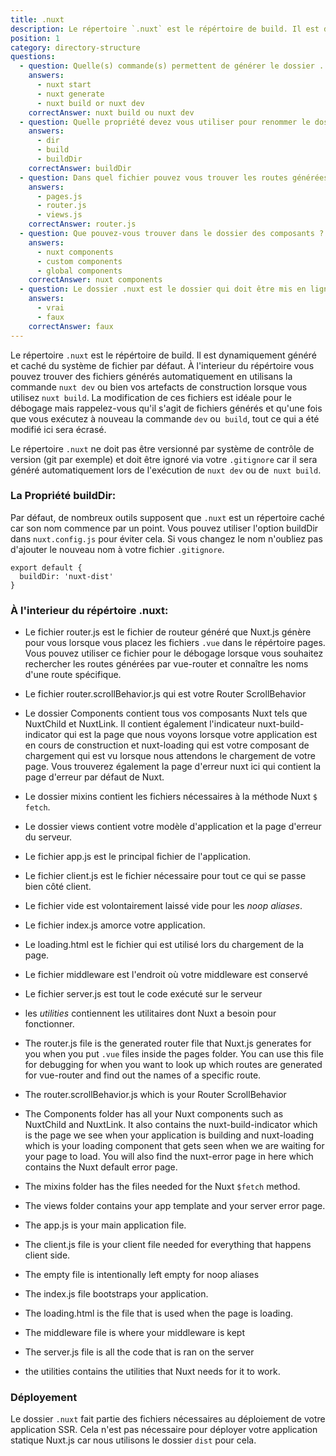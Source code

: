 ```yaml
---
title: .nuxt
description: Le répertoire `.nuxt` est le répértoire de build. Il est dynamiquement généré et caché du système de fichier par défaut. À l'interieur du répértoire vous pouvez trouver des fichiers générés automatiquement en utilisans la commande `nuxt dev` ou bien vos artefacts de construction lorsque vous utilisez `nuxt build`.
position: 1
category: directory-structure
questions:
  - question: Quelle(s) commande(s) permettent de générer le dossier . nuxt ?
    answers:
      - nuxt start
      - nuxt generate
      - nuxt build or nuxt dev
    correctAnswer: nuxt build ou nuxt dev
  - question: Quelle propriété devez vous utiliser pour renommer le dossier nuxt ?
    answers:
      - dir
      - build
      - buildDir
    correctAnswer: buildDir
  - question: Dans quel fichier pouvez vous trouver les routes générées ?
    answers:
      - pages.js
      - router.js
      - views.js
    correctAnswer: router.js
  - question: Que pouvez-vous trouver dans le dossier des composants ?
    answers:
      - nuxt components
      - custom components
      - global components
    correctAnswer: nuxt components
  - question: Le dossier .nuxt est le dossier qui doit être mis en ligne lorsque vous deployez des sites statiques ?
    answers:
      - vrai
      - faux
    correctAnswer: faux
---
```


Le répertoire `.nuxt` est le répértoire de build. Il est dynamiquement généré et caché du système de fichier par défaut. À l'interieur du répértoire vous pouvez trouver des fichiers générés automatiquement en utilisans la commande `nuxt dev` ou bien vos artefacts de construction lorsque vous utilisez `nuxt build`. La modification de ces fichiers est idéale pour le débogage mais rappelez-vous qu'il s'agit de fichiers générés et qu'une fois que vous exécutez à nouveau la commande `dev` ou` build`, tout ce qui a été modifié ici sera écrasé.

<base-alert>

Le répertoire `.nuxt` ne doit pas être versionné par système de contrôle de version (git par exemple) et doit être ignoré via votre `.gitignore` car il sera généré automatiquement lors de l'exécution de `nuxt dev` ou de` nuxt build`.

</base-alert>

### La Propriété buildDir:

Par défaut, de nombreux outils supposent que `.nuxt` est un répertoire caché car son nom commence par un point. Vous pouvez utiliser l'option buildDir dans `nuxt.config.js` pour éviter cela. Si vous changez le nom n'oubliez pas d'ajouter le nouveau nom à votre fichier `.gitignore`.
```js{}[nuxt.config.js]
export default {
  buildDir: 'nuxt-dist'
}
```

### À l'interieur du répértoire .nuxt:

- Le fichier router.js est le fichier de routeur généré que Nuxt.js génère pour vous lorsque vous placez les fichiers `.vue` dans le répértoire pages. Vous pouvez utiliser ce fichier pour le débogage lorsque vous souhaitez rechercher les routes générées par vue-router et connaître les noms d'une route spécifique.
- Le fichier router.scrollBehavior.js qui est votre Router ScrollBehavior
- Le dossier Components contient tous vos composants Nuxt tels que NuxtChild et NuxtLink. Il contient également l'indicateur nuxt-build-indicator qui est la page que nous voyons lorsque votre application est en cours de construction et nuxt-loading qui est votre composant de chargement qui est vu lorsque nous attendons le chargement de votre page. Vous trouverez également la page d'erreur nuxt ici qui contient la page d'erreur par défaut de Nuxt.
- Le dossier mixins contient les fichiers nécessaires à la méthode Nuxt `$ fetch`.
- Le dossier views contient votre modèle d'application et la page d'erreur du serveur.
- Le fichier app.js est le principal fichier de l'application.
- Le fichier client.js est le fichier nécessaire pour tout ce qui se passe bien côté client.
- Le fichier vide est volontairement laissé vide pour les _noop aliases_.
- Le fichier index.js amorce votre application.
- Le loading.html est le fichier qui est utilisé lors du chargement de la page.
- Le fichier middleware est l'endroit où votre middleware est conservé
- Le fichier server.js est tout le code exécuté sur le serveur
- les _utilities_ contiennent les utilitaires dont Nuxt a besoin pour fonctionner.



- The router.js file is the generated router file that Nuxt.js generates for you when you put `.vue` files inside the pages folder. You can use this file for debugging for when you want to look up which routes are generated for vue-router and find out the names of a specific route.
- The router.scrollBehavior.js which is your Router ScrollBehavior
- The Components folder has all your Nuxt components such as NuxtChild and NuxtLink. It also contains the nuxt-build-indicator which is the page we see when your application is building and nuxt-loading which is your loading component that gets seen when we are waiting for your page to load. You will also find the nuxt-error page in here which contains the Nuxt default error page.
- The mixins folder has the files needed for the Nuxt `$fetch` method.
- The views folder contains your app template and your server error page.
- The app.js is your main application file.
- The client.js file is your client file needed for everything that happens client side.
- The empty file is intentionally left empty for noop aliases
- The index.js file bootstraps your application.
- The loading.html is the file that is used when the page is loading.
- The middleware file is where your middleware is kept
- The server.js file is all the code that is ran on the server
- the utilities contains the utilities that Nuxt needs for it to work.

### Déployement

Le dossier `.nuxt` fait partie des fichiers nécessaires au déploiement de votre application SSR. Cela n'est pas nécessaire pour déployer votre application statique Nuxt.js car nous utilisons le dossier `dist` pour cela.

<quiz :questions="questions"></quiz>